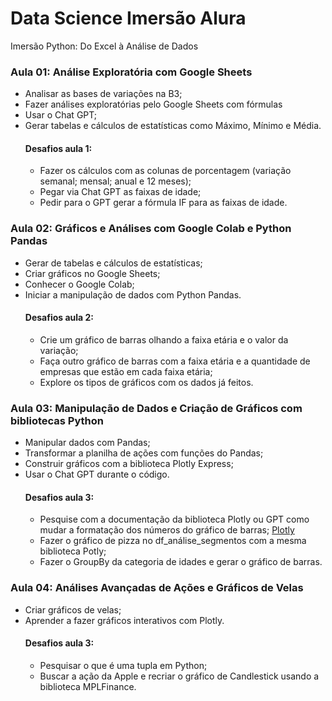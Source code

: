 # Data Science Imersão Alura
Imersão Python: Do Excel à Análise de Dados

### Aula 01: Análise Exploratória com Google Sheets

* Analisar as bases de variações na B3;
* Fazer análises exploratórias pelo Google Sheets com fórmulas
* Usar o Chat GPT;
* Gerar tabelas e cálculos de estatísticas como Máximo, Mínimo e Média.
  #### Desafios aula 1:
  * Fazer os cálculos com as colunas de porcentagem (variação semanal; mensal; anual e 12 meses);
  * Pegar via Chat GPT as faixas de idade;
  * Pedir para o GPT gerar a fórmula IF para as faixas de idade.

### Aula 02: Gráficos e Análises com Google Colab e Python Pandas

* Gerar de tabelas e cálculos de estatísticas;
* Criar gráficos no Google Sheets;
* Conhecer o Google Colab;
* Iniciar a manipulação de dados com Python Pandas.
  #### Desafios aula 2:
  * Crie um gráfico de barras olhando a faixa etária e o valor da variação;
  * Faça outro gráfico de barras com a faixa etária e a quantidade de empresas que estão em cada faixa etária;
  * Explore os tipos de gráficos com os dados já feitos.

### Aula 03: Manipulação de Dados e Criação de Gráficos com bibliotecas Python

* Manipular dados com Pandas;
* Transformar a planilha de ações com funções do Pandas;
* Construir gráficos com a biblioteca Plotly Express;
* Usar o Chat GPT durante o código.
  #### Desafios aula 3:
  * Pesquise com a documentação da biblioteca Plotly ou GPT como mudar a formatação dos números do gráfico de barras; [Plotly](https://plotly.com/python/bar-charts/)
  * Fazer o gráfico de pizza no df_análise_segmentos com a mesma biblioteca Potly;
  * Fazer o GroupBy da categoria de idades e gerar o gráfico de barras.

### Aula 04: Análises Avançadas de Ações e Gráficos de Velas

* Criar gráficos de velas;
* Aprender a fazer gráficos interativos com Plotly.
  #### Desafios aula 3:
  * Pesquisar o que é uma tupla em Python;
  * Buscar a ação da Apple e recriar o gráfico de Candlestick usando a biblioteca MPLFinance.
